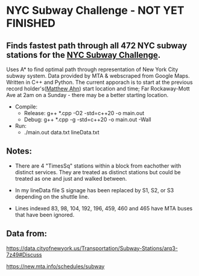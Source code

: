 # NYC Subway Challenge - NOT YET FINISHED

## Finds fastest path through all 472 NYC subway stations for the [NYC Subway Challenge](https://en.wikipedia.org/wiki/Subway_Challenge).
Uses A* to find optimal path through representation of New York City subway system. Data provided by MTA & webscraped from Google Maps. Written in C++ and Python. The current apporach is to start at the previous record holder's([Matthew Ahn](https://en.wikipedia.org/wiki/Matthew_Ahn)) start location and time; Far Rockaway-Mott Ave at 2am on a Sunday - there may be a better starting location.


* Compile:
	* Release: g++ *.cpp -O2 -std=c++20 -o main.out
	* Debug: g++ *.cpp -g -std=c++20 -o main.out -Wall
* Run:
	* ./main.out data.txt lineData.txt


## Notes:

* There are 4 "TimesSq" stations within a block from eachother with distinct services. They are treated as distinct stations but could be treated as one and just and walked between.
* In my lineData file S signage has been replaced by S1, S2, or S3 depending on the shuttle line.

* Lines indexed 83, 98, 104, 192, 196, 459, 460 and 465 have MTA buses that have been ignored.



## Data from:

https://data.cityofnewyork.us/Transportation/Subway-Stations/arq3-7z49#Discuss

https://new.mta.info/schedules/subway
